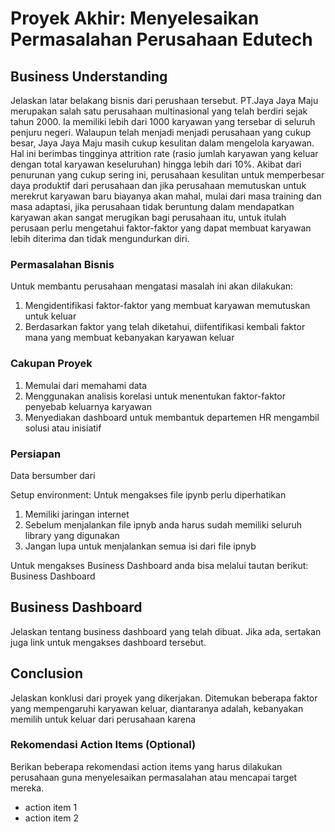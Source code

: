 # Proyek Akhir: Menyelesaikan Permasalahan Perusahaan Edutech

## Business Understanding

Jelaskan latar belakang bisnis dari perushaan tersebut.
PT.Jaya Jaya Maju merupakan salah satu perusahaan multinasional yang telah berdiri sejak tahun 2000. Ia memiliki lebih dari 1000 karyawan yang tersebar di seluruh penjuru negeri. Walaupun telah menjadi menjadi perusahaan yang cukup besar, Jaya Jaya Maju masih cukup kesulitan dalam mengelola karyawan. Hal ini berimbas tingginya attrition rate (rasio jumlah karyawan yang keluar dengan total karyawan keseluruhan) hingga lebih dari 10%. Akibat dari penurunan yang cukup sering ini, perusahaan kesulitan untuk memperbesar daya produktif dari perusahaan dan jika perusahaan memutuskan untuk merekrut karyawan baru biayanya akan mahal, mulai dari masa training dan masa adaptasi, jika perusahaan tidak beruntung dalam mendapatkan karyawan akan sangat merugikan bagi perusahaan itu, untuk itulah perusaan perlu mengetahui faktor-faktor yang dapat membuat karyawan lebih diterima dan tidak mengundurkan diri.

### Permasalahan Bisnis
Untuk membantu perusahaan mengatasi masalah ini akan dilakukan:
1. Mengidentifikasi faktor-faktor yang membuat karyawan memutuskan untuk keluar
2. Berdasarkan faktor yang telah diketahui, diifentifikasi kembali faktor mana yang membuat kebanyakan karyawan keluar

### Cakupan Proyek
1. Memulai dari memahami data
2. Menggunakan analisis korelasi untuk menentukan faktor-faktor penyebab keluarnya karyawan
3. Menyediakan dashboard untuk membantuk departemen HR mengambil solusi atau inisiatif

### Persiapan
Data bersumber dari

Setup environment:
Untuk mengakses file ipynb perlu diperhatikan
1. Memiliki jaringan internet
2. Sebelum menjalankan file ipnyb anda harus sudah memiliki seluruh library yang digunakan
3. Jangan lupa untuk menjalankan semua isi dari file ipnyb

Untuk mengakses Business Dashboard anda bisa melalui tautan berikut: Business Dashboard

## Business Dashboard

Jelaskan tentang business dashboard yang telah dibuat. Jika ada, sertakan juga link untuk mengakses dashboard tersebut.

## Conclusion

Jelaskan konklusi dari proyek yang dikerjakan.
Ditemukan beberapa faktor yang mempengaruhi karyawan keluar, diantaranya adalah, kebanyakan memilih untuk keluar dari perusahaan karena 

### Rekomendasi Action Items (Optional)

Berikan beberapa rekomendasi action items yang harus dilakukan perusahaan guna menyelesaikan permasalahan atau mencapai target mereka.

- action item 1
- action item 2
